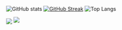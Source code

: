 ![GitHub stats](https://github-readme-stats.vercel.app/api?username=AnshulXing&show_icons=true&theme=tokyonight)
[![GitHub Streak](https://streak-stats.demolab.com/?user=AnshulXing&theme=kacho_ga)](https://git.io/streak-stats)
![Top Langs](https://github-readme-stats.vercel.app/api/top-langs/?username=AnshulXing&theme=tokyonight)



<img align="center" src="https://github-readme-streak-stats.herokuapp.com?user=AnshulXing&theme=dark&date_format=M%20j%5B%2C%20Y%5D&fire=C3DD29&ring=DD2727&sideNums=ABDD0F&dates=11A4DD)](https://git.io/streak-stats"/>
<img src="https://activity-graph.herokuapp.com/graph?username=AnshulXing&theme=react-dark&bg_color=00000000&color=037bfc&line=037bfc&point=00000000&area=true&hide_border=true">
